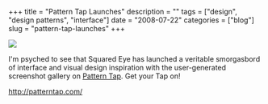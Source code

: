 +++
title = "Pattern Tap Launches"
description = ""
tags = ["design", "design patterns", "interface"]
date = "2008-07-22"
categories = ["blog"]
slug = "pattern-tap-launches"
+++



  <div class="notebook-screenshot"><a href="http://patterntap.com/"><img id='bluga-thumbnail-1336' class='bluga-thumbnail large' src='http://media.konigi.com/bluga/
wt48862bcf45793.jpg'/></a></div><p>I'm psyched to see that Squared Eye has launched a veritable smorgasbord of interface and visual design inspiration with the user-generated screenshot gallery on <a href="http://patterntap.com/">Pattern Tap</a>. Get your Tap on! </p>
    
  <a href="http://patterntap.com/">http://patterntap.com/</a>

